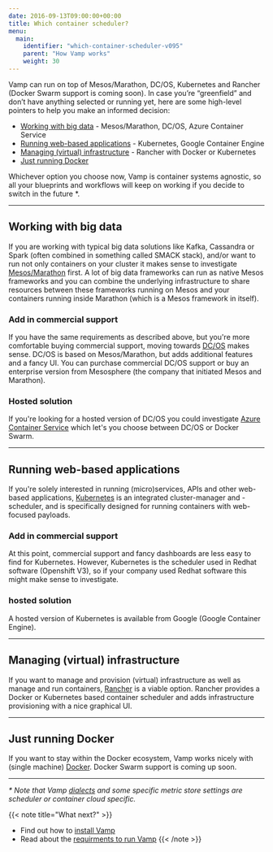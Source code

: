 ```yaml
---
date: 2016-09-13T09:00:00+00:00
title: Which container scheduler?
menu:
  main:
    identifier: "which-container-scheduler-v095"
    parent: "How Vamp works"
    weight: 30
---
```

Vamp can run on top of Mesos/Marathon, DC/OS, Kubernetes and Rancher (Docker Swarm support is coming soon). In case you’re “greenfield” and don’t have anything selected or running yet, here are some high-level pointers to help you make an informed decision:

* [Working with big data](/documentation/how-vamp-works/v0.9.5/which-container-scheduler/#working-with-big-data) - Mesos/Marathon, DC/OS, Azure Container Service
* [Running web-based applications](/documentation/how-vamp-works/v0.9.5/which-container-scheduler/#running-web-based-applications) - Kubernetes, Google Container Engine
* [Managing (virtual) infrastructure](/documentation/how-vamp-works/v0.9.5/which-container-scheduler/#managing-virtual-infrastructure) - Rancher with Docker or Kubernetes
* [Just running Docker](/documentation/how-vamp-works/v0.9.5/which-container-scheduler/#just-running-docker)

Whichever option you choose now, Vamp is container systems agnostic, so all your blueprints and workflows will keep on working if you decide to switch in the future *.

-------

## Working with big data
If you are working with typical big data solutions like Kafka, Cassandra or Spark (often combined in something called SMACK stack), and/or want to run not only containers on your cluster it makes sense to investigate [Mesos/Marathon](/documentation/installation/v0.9.5/mesos-marathon/) first. A lot of big data frameworks can run as native Mesos frameworks and you can combine the underlying infrastructure to share resources between these frameworks running on Mesos and your containers running inside Marathon (which is a Mesos framework in itself).

### Add in commercial support
If you have the same requirements as described above, but you're more comfortable buying commercial support, moving towards [DC/OS](/documentation/installation/v0.9.5/dcos/) makes sense. DC/OS is based on Mesos/Marathon, but adds additional features and a fancy UI. You can purchase commercial DC/OS support or buy an enterprise version from Mesosphere (the company that initiated Mesos and Marathon).

### Hosted solution
If you're looking for a hosted version of DC/OS you could investigate [Azure Container Service](/documentation/installation/v0.9.5/azure-container-service/) which let's you choose between DC/OS or Docker Swarm.

-------

## Running web-based applications
If you're solely interested in running (micro)services, APIs and other web-based applications, [Kubernetes](/documentation/installation/v0.9.5/kubernetes/) is an integrated cluster-manager and -scheduler, and is specifically designed for running containers with web-focused payloads.

### Add in commercial support
At this point, commercial support and fancy dashboards are less easy to find for Kubernetes. However, Kubernetes is the scheduler used in Redhat software (Openshift V3), so if your company used Redhat software this might make sense to investigate.

### hosted solution
A hosted version of Kubernetes is available from Google (Google Container Engine).

-------

## Managing (virtual) infrastructure
If you want to manage and provision (virtual) infrastructure as well as manage and run containers, [Rancher](/documentation/installation/v0.9.5/rancher/) is a viable option. Rancher provides a Docker or Kubernetes based container scheduler and adds infrastructure provisioning with a nice graphical UI.

-------

## Just running Docker
If you want to stay within the Docker ecosystem, Vamp works nicely with (single machine) [Docker](/documentation/installation/v0.9.5/docker/). Docker Swarm support is coming up soon.

-------

_* Note that Vamp [dialects](/documentation/using-vamp/v0.9.5/blueprints/#dialects) and some specific metric store settings are scheduler or container cloud specific._

{{< note title="What next?" >}}
* Find out how to [install Vamp](/documentation/installation/v0.9.5/overview)
* Read about the [requirments to run Vamp](/documentation/how-vamp-works/v0.9.5/requirements)
{{< /note >}}
